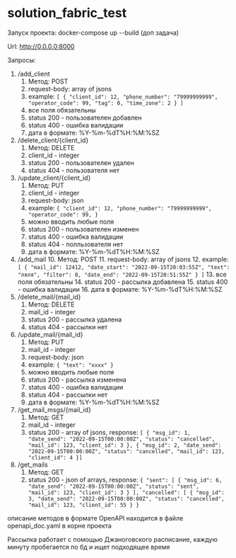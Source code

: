 # solution_fabric_test
Запуск проекта: docker-compose up --build (доп задача)

Url: http://0.0.0.0:8000

Запросы:
1. /add_client
   1. Метод: POST
   2. request-body: array of jsons
   3. example: ```[
    {
        "client_id": 12,
        "phone_number": "79999999999",
        "operator_code": 99,
        "tag": 0,
        "time_zone": 2
    }
]```
   4. все поля обязательны
   5. status 200 - пользователен добавлен
   6. status 400 - ошибка валидации
   7. дата в формате: %Y-%m-%dT%H:%M:%SZ
2. /delete_client/{client_id}
   1. Метод: DELETE
   2. client_id - integer
   3. status 200 - пользователен удален
   4. status 404 - пользователя нет
3. /update_client/{client_id}
   1. Метод: PUT
   2. client_id - integer
   3. request-body: json
   4. example: ```
       {
        "client_id": 12,
        "phone_number": "79999999999",
        "operator_code": 99,
       } ```
   5. можно вводить любые поля
   6. status 200 - пользователен изменен
   7. status 400 - ошибка валидации
   8. status 404 - полльзователя нет
   9. дата в формате: %Y-%m-%dT%H:%M:%SZ
4. /add_mail
   10. Метод: POST
   11. request-body: array of jsons
   12. example: ```[
    {
        "mail_id": 12412,
        "date_start": "2022-09-15T20:03:55Z",
        "text": "ляля",
        "filter": 0,
        "date_end": "2022-09-15T20:51:55Z"
    }
]```
   13. все поля обязательны
   14. status 200 - рассылка добавлена
   15. status 400 - ошибка валидации
   16. дата в формате: %Y-%m-%dT%H:%M:%SZ
5. /delete_mail/{mail_id}
   1. Метод: DELETE
   2. mail_id - integer
   3. status 200 - рассылка удалена
   4. status 404 - рассылки нет
6. /update_mail/{mail_id}
   1. Метод: PUT
   2. mail_id - integer
   3. request-body: json
   4. example: ```{
    "text": "xxxx"
}```
   5. можно вводить любые поля
   6. status 200 - рассылка изменена
   7. status 400 - ошибка валидации
   8. status 404 - рассылки нет
   9. дата в формате: %Y-%m-%dT%H:%M:%SZ  
7. /get_mail_msgs/{mail_id}
   1. Метод: GET
   2. mail_id - integer
   3. status 200 - array of jsons, response: ```[
    {
        "msg_id": 1,
        "date_send": "2022-09-15T00:00:00Z",
        "status": "cancelled",
        "mail_id": 123,
        "client_id": 3
    },
    {
        "msg_id": 2,
        "date_send": "2022-09-15T00:00:00Z",
        "status": "cancelled",
        "mail_id": 123,
        "client_id": 4
    }]```  
8. /get_mails
   1. Метод: GET
   2. status 200 - json of arrays, response: ```
   {
    "sent": [
        {
            "msg_id": 6,
            "date_send": "2022-09-15T00:00:00Z",
            "status": "sent",
            "mail_id": 123,
            "client_id": 3
        }
    ],
    "cancelled": [
        {
            "msg_id": 3,
            "date_send": "2022-09-15T00:00:00Z",
            "status": "cancelled",
            "mail_id": 123,
            "client_id": 55
        }
} ```

описание методов в формате OpenAPI находится в файле openapi_doc.yaml в корне проекта

Рассылка работает с помощью Джаноговского расписание, каждую минуту пробегается по бд и ищет подходящее время
